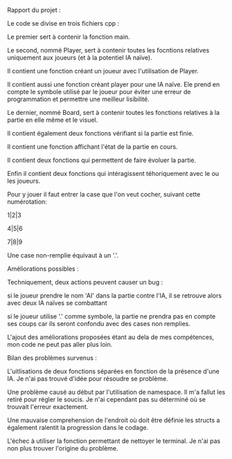Rapport du projet :


Le code se divise en trois fichiers cpp :

Le premier sert à contenir la fonction main.

Le second, nommé Player, sert à contenir toutes les focntions relatives uniquement aux joueurs (et à la potentiel IA naïve).
  
  Il contient une fonction créant un joueur avec l'utilisation de Player.
  
  Il contient aussi une fonction créant player pour une IA naïve. Ele prend en compte le symbole utilisé par le joueur pour éviter une erreur de programmation et permettre une meilleur lisibilité.
  
Le dernier, nommé Board, sert à contenir toutes les fonctions relatives à la partie en elle même et le visuel.
  
  Il contient également deux fonctions vérifiant si la partie est finie.
  
  Il contient une fonction affichant l'état de la partie en cours.
  
  Il contient deux fonctions qui permettent de faire évoluer la partie.
  
  Enfin il contient deux fonctions qui intéragissent téhoriquement avec le ou les joueurs.
  

Pour y jouer il faut entrer la case que l'on veut cocher, suivant cette numérotation:

1|2|3

4|5|6

7|8|9

Une case non-remplie équivaut à un '.'.


Améliorations possibles : 

Techniquement, deux actions peuvent causer un bug :

  si le joueur prendre le nom 'AI' dans la partie contre l'IA, il se retrouve alors avec deux IA naïves se combattant
  
  si le joueur utilise '.' comme symbole, la partie ne prendra pas en compte ses coups car ils seront confondu avec des cases non remplies.

  
L'ajout des améliorations proposées étant au dela de mes compétences, mon code ne peut pas aller plus loin.


Bilan des problèmes survenus : 

  L'uitlisations de deux fonctions séparées en fonction de la présence d'une IA. Je n'ai pas trouvé d'idée pour résoudre se problème.
  
  Une problème causé au début par l'utilisation de namespace. Il m'a fallut les retiré pour régler le soucis. Je n'ai cependant pas su déterminé où se trouvait l'erreur exactement.

  Une mauvaise comprehension de l'endroit où doit être définie les structs a également ralentit la progression dans le codage.
  
  L'échec à utiliser la fonction permettant de nettoyer le terminal. Je n'ai pas non plus trouver l'origine du problème.
